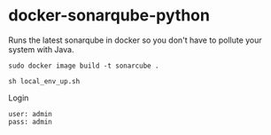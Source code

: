 # docker-sonarqube-python

Runs the latest sonarqube in docker so you don't have to pollute your system with Java.

```
sudo docker image build -t sonarcube .
```

```
sh local_env_up.sh
```

Login
```
user: admin
pass: admin
```
